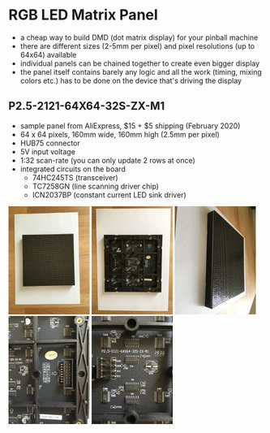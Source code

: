 # RGB LED Matrix Panel

- a cheap way to build DMD (dot matrix display) for your pinball machine
- there are different sizes (2-5mm per pixel) and pixel resolutions (up to 64x64) available
- individual panels can be chained together to create even bigger display
- the panel itself contains barely any logic and all the work (timing, mixing colors etc.) has to be done on the device that's driving the display


## P2.5-2121-64X64-32S-ZX-M1
- sample panel from AliExpress, $15 + $5 shipping (February 2020)
- 64 x 64 pixels, 160mm wide, 160mm high (2.5mm per pixel)
- HUB75 connector
- 5V input voltage
- 1:32 scan-rate (you can only update 2 rows at once)
- integrated circuits on the board
  - 74HC245TS (transceiver)
  - TC7258GN (line scanning driver chip)
  - ICN2037BP (constant current LED sink driver)

<a href="IMAGES/LED_MATRIX_00.JPG"><img src="IMAGES/LED_MATRIX_00_thumbnail.jpg"></a>
<a href="IMAGES/LED_MATRIX_02.JPG"><img src="IMAGES/LED_MATRIX_02_thumbnail.jpg"></a>
<a href="IMAGES/LED_MATRIX_01.JPG"><img src="IMAGES/LED_MATRIX_01_thumbnail.jpg"></a>
<a href="IMAGES/LED_MATRIX_03.JPG"><img src="IMAGES/LED_MATRIX_03_thumbnail.jpg"></a>
<a href="IMAGES/LED_MATRIX_04.JPG"><img src="IMAGES/LED_MATRIX_04_thumbnail.jpg"></a>
